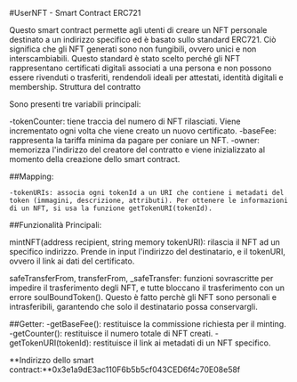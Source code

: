 #UserNFT - Smart Contract ERC721

Questo smart contract permette agli utenti di creare un NFT personale destinato a un indirizzo specifico ed è basato sullo standard ERC721. Ciò significa che gli NFT generati sono non fungibili, ovvero unici e non interscambiabili. Questo standard è stato scelto perché gli NFT rappresentano certificati digitali associati a una persona e non possono essere rivenduti o trasferiti, rendendoli ideali per attestati, identità digitali e membership.
Struttura del contratto

Sono presenti tre variabili principali:

-tokenCounter: tiene traccia del numero di NFT rilasciati. Viene incrementato ogni volta che viene creato un nuovo certificato.
-baseFee: rappresenta la tariffa minima da pagare per coniare un NFT.
-owner: memorizza l'indirizzo del creatore del contratto e viene inizializzato al momento della creazione dello smart contract.

##Mapping:

    -tokenURIs: associa ogni tokenId a un URI che contiene i metadati del token (immagini, descrizione, attributi). Per ottenere le informazioni di un NFT, si usa la funzione getTokenURI(tokenId).

##Funzionalità Principali:

mintNFT(address recipient, string memory tokenURI): rilascia il NFT ad un specifico indirizzo. Prende in input l'indirizzo del destinatario, e il tokenURI, ovvero il link ai dati del certificato. 

safeTransferFrom, transferFrom, _safeTransfer: funzioni sovrascritte per impedire il trasferimento degli NFT, e tutte bloccano il trasferimento con un errore soulBoundToken(). Questo è fatto perchè gli NFT sono personali e intrasferibili, garantendo che solo il destinatario possa conservargli.

##Getter:
-getBaseFee(): restituisce la commissione richiesta per il minting.
-getCounter(): restituisce il numero totale di NFT creati.
-getTokenURI(tokenId): restituisce il link ai metadati di un NFT specifico.

**Indirizzo dello smart contract:**0x3e1a9dE3ac110F6b5b5cf043CED6f4c70E08e58f
